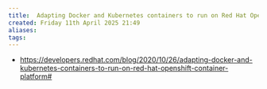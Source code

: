 ```yaml
---
title:  Adapting Docker and Kubernetes containers to run on Red Hat OpenShift Container Platform
created: Friday 11th April 2025 21:49
aliases: 
tags: 
---
```

- https://developers.redhat.com/blog/2020/10/26/adapting-docker-and-kubernetes-containers-to-run-on-red-hat-openshift-container-platform#

